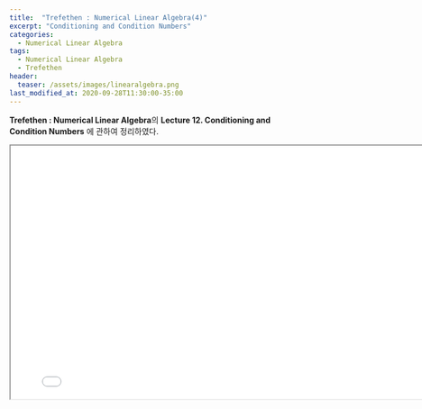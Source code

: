 ```yaml
---
title:  "Trefethen : Numerical Linear Algebra(4)"
excerpt: "Conditioning and Condition Numbers"
categories:
  - Numerical Linear Algebra
tags:
  - Numerical Linear Algebra
  - Trefethen
header:
  teaser: /assets/images/linearalgebra.png
last_modified_at: 2020-09-28T11:30:00-35:00
---
```


**Trefethen : Numerical Linear Algebra**의 **Lecture 12. Conditioning and Condition Numbers** 에 관하여 정리하였다.

<iframe src = "/ViewerJS/#../assets/pdf/Lecture 12. Conditioning and Condition Numbers.pdf" width='800' height='450' allowfullscreen webkitallowfullscreen></iframe>